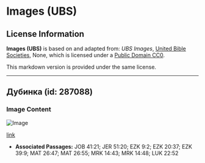 # Images (UBS)

## License Information

**Images (UBS)** is based on and adapted from: _UBS Images_, [United Bible Societies](https://unitedbiblesocieties.org/), None, which is licensed under a [Public Domain CC0](https://creativecommons.org/public-domain/cc0/).

This markdown version is provided under the same license.



--------------------------------

## Дубинка (id: 287088)

### Image Content

![Image](https://cdn.aquifer.bible/aquifer-content/resources/Media/WEB-0384_mace.jpg)

[link](https://cdn.aquifer.bible/aquifer-content/resources/Media/WEB-0384_mace.jpg)

* **Associated Passages:** JOB 41:21; JER 51:20; EZK 9:2; EZK 20:37; EZK 39:9; MAT 26:47; MAT 26:55; MRK 14:43; MRK 14:48; LUK 22:52

